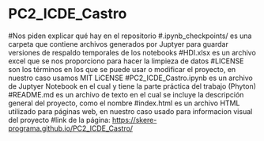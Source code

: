 # PC2_ICDE_Castro
#Nos piden explicar qué hay en el repositorio
#.ipynb_checkpoints/  es una carpeta que contiene archivos generados por Juptyer para guardar versiones de respaldo temporales de los notebooks
#HDI.xlsx  es un archivo excel que se nos proporciono para hacer la limpieza de datos
#LICENSE  son los términos en los que se puede usar o modificar el proyecto, en nuestro caso usamos MIT LiCENSE
#PC2_ICDE_Castro.ipynb  es un archivo de Juptyer Notebook en el cual y tiene la parte práctica del trabajo (Phyton)
#README.md  es un archivo de texto en el cual se incluye la descripción general del proyecto, como el nombre
#index.html  es un archivo HTML utilizado para páginas web, en nuestro caso usado para informacion visual del proyecto
#link de la página: https://skere-programa.github.io/PC2_ICDE_Castro/
